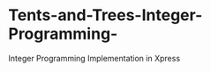 # Tents-and-Trees-Integer-Programming-
Integer Programming Implementation in Xpress

<p align="center">
  
</p>
